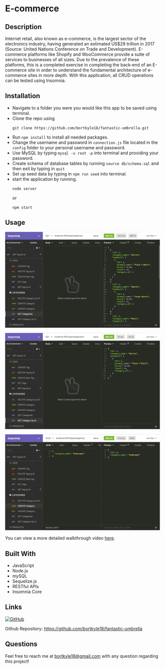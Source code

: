 # E-commerce

## Description
Internet retail, also known as e-commerce, is the largest sector of the electronics industry, having generated an estimated US$29 trillion in 2017 (Source: United Nations Conference on Trade and Development). E-commerce platforms like Shopify and WooCommerce provide a suite of services to businesses of all sizes. Due to the prevalence of these platforms, this is a completed exercise in completing the back-end of an E-commerce site in order to understand the fundamental architecture of e-commerce sites in more depth. With this application, all CRUD operations can be tested using Insomnia.

## Installation
- Navigate to a folder you were you would like this app to be saved using terminal.
- Clone the repo using
    ```
    git clone https://github.com/bortkyle18/fantastic-umbrella.git
    ```
- Run ```npm install``` to install all needed packages.
- Change the username and password in ```connection.js``` file located in the ```config``` folder to your personal username and password.
- Use MySQL by typing ```mysql -u root -p``` into terminal and providing your password.
- Create schema of database tables by running ```source db/schema.sql``` and then exit by typing in ```quit```
- Set up seed data by typing in ```npm run seed``` into terminal.
- start the application by running.
    ```
    node server
    ```
    or
    ```
    npm start
    ```

## Usage

![Screenshot of Insomnia test 1](./assets/pictures/13-orm-homework-demo-01.gif)

![Screenshot of Insomnia test 2](./assets/pictures/13-orm-homework-demo-02.gif)

![Screenshot of Insomnia test 3](./assets/pictures/13-orm-homework-demo-03.gif)

You can view a more detailed walkthrough video [here](https://drive.google.com/file/d/1iT-elLG3Xi1Hgf7tzQCouvzqqsGprbAr/view).

## Built With

* JavaScript
* Node.js
* mySQL
* Sequelize.js
* RESTful APIs
* Insomnia Core

## Links
[![GitHub](https://img.shields.io/badge/My%20GitHub-Click%20Here!-blueviolet?style=plastic&logo=GitHub)](https://github.com/bortkyle18)

Github Repository: https://github.com/bortkyle18/fantastic-umbrella


## Questions
Feel free to reach me at bortkyle18@gmail.com with any question regarding this project!

